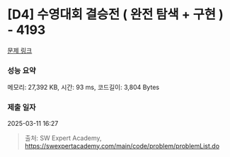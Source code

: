 # [D4] 수영대회 결승전 ( 완전 탐색 + 구현 ) - 4193 

[문제 링크](https://swexpertacademy.com/main/code/problem/problemDetail.do?contestProbId=AWKaG6_6AGQDFARV) 

### 성능 요약

메모리: 27,392 KB, 시간: 93 ms, 코드길이: 3,804 Bytes

### 제출 일자

2025-03-11 16:27



> 출처: SW Expert Academy, https://swexpertacademy.com/main/code/problem/problemList.do
